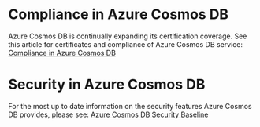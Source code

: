 <properties
    pageTitle="Compliance in Azure Cosmos DB"
    description="Troubleshoot Azure Cosmos DB Compliance issues"
    service="microsoft.documentdb"
    resource="databaseAccounts"
    authors="rnagpal"
    ms.author="rnagpal"
    selfHelpType="generic"
    supportTopicIds="32636773"
    resourceTags=""
    productPesIds="15585"
    cloudEnvironments="public,fairfax,blackforest,mooncake"
    articleId="cosmosdb-certifications-compliance"
    displayOrder="160"
    category="Security"
    ownershipId="AzureData_AzureCosmosDB"
/>

# Compliance in Azure Cosmos DB

Azure Cosmos DB is continually expanding its certification coverage.  See this article for certificates and compliance of Azure Cosmos DB service: [Compliance in Azure Cosmos DB](https://gallery.technet.microsoft.com/Overview-of-Azure-c1be3942)

# Security in Azure Cosmos DB

For the most up to date information on the security features Azure Cosmos DB provides, please see: [Azure Cosmos DB Security Baseline](https://docs.microsoft.com/azure/cosmos-db/security-baseline)
